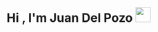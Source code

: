 <h1 align="center">Hi , I'm Juan Del Pozo <img src="https://media.giphy.com/media/hvRJCLFzcasrR4ia7z/giphy.gif" width="35"></h1>

